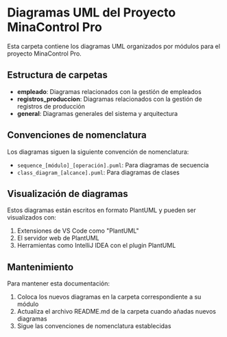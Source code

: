# Diagramas UML del Proyecto MinaControl Pro

Esta carpeta contiene los diagramas UML organizados por módulos para el proyecto MinaControl Pro.

## Estructura de carpetas

- **empleado**: Diagramas relacionados con la gestión de empleados
- **registros_produccion**: Diagramas relacionados con la gestión de registros de producción
- **general**: Diagramas generales del sistema y arquitectura

## Convenciones de nomenclatura

Los diagramas siguen la siguiente convención de nomenclatura:

- `sequence_[módulo]_[operación].puml`: Para diagramas de secuencia
- `class_diagram_[alcance].puml`: Para diagramas de clases

## Visualización de diagramas

Estos diagramas están escritos en formato PlantUML y pueden ser visualizados con:

1. Extensiones de VS Code como "PlantUML"
2. El servidor web de PlantUML
3. Herramientas como IntelliJ IDEA con el plugin PlantUML

## Mantenimiento

Para mantener esta documentación:

1. Coloca los nuevos diagramas en la carpeta correspondiente a su módulo
2. Actualiza el archivo README.md de la carpeta cuando añadas nuevos diagramas
3. Sigue las convenciones de nomenclatura establecidas
